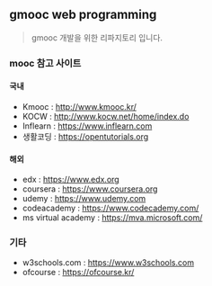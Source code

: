 ## gmooc web programming
> gmooc 개발을 위한 리파지토리 입니다.

### mooc 참고 사이트
#### 국내
- Kmooc : http://www.kmooc.kr/
- KOCW : http://www.kocw.net/home/index.do
- Inflearn : https://www.inflearn.com
- 생활코딩 : https://opentutorials.org

#### 해외
- edx : https://www.edx.org
- coursera : https://www.coursera.org
- udemy : https://www.udemy.com
- codeacademy : https://www.codecademy.com/
- ms virtual academy : https://mva.microsoft.com/

### 기타 
- w3schools.com : https://www.w3schools.com
- ofcourse : https://ofcourse.kr/
